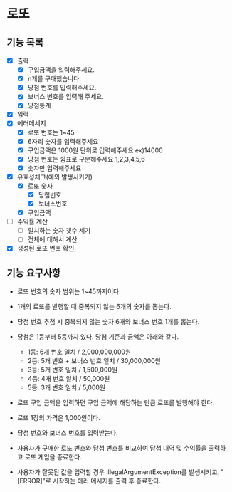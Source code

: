 # 로또

## 기능 목록

- [x] 출력
    - [x] 구입금액을 입력해주세요.
    - [x] n개를 구매했습니다.
    - [x] 당첨 번호를 입력해주세요.
    - [x] 보너스 번호를 입력해 주세요.
    - [x] 당첨통계
- [x] 입력
- [x] 에러메세지
    - [x] 로또 번호는 1~45
    - [x] 6자리 숫자를 입력해주세요
    - [x] 구입금액은 1000원 단위로 입력해주세요 ex)14000
    - [x] 당첨 번호는 쉼표로 구분해주세요 1,2,3,4,5,6
    - [x] 숫자만 입력해주세요
- [x] 유효성체크(예외 발생시키기)
    - [x] 로또 숫자
        - [x] 당첨번호
        - [x] 보너스번호
    - [x] 구입금액
- [ ] 수익률 계산
    - [ ] 일치하는 숫자 갯수 세기
    - [ ] 전체에 대해서 계산
- [x] 생성된 로또 번호 확인

## 기능 요구사항

- 로또 번호의 숫자 범위는 1~45까지이다.
- 1개의 로또를 발행할 때 중복되지 않는 6개의 숫자를 뽑는다.
- 당첨 번호 추첨 시 중복되지 않는 숫자 6개와 보너스 번호 1개를 뽑는다.
- 당첨은 1등부터 5등까지 있다. 당첨 기준과 금액은 아래와 같다.
    - 1등: 6개 번호 일치 / 2,000,000,000원
    - 2등: 5개 번호 + 보너스 번호 일치 / 30,000,000원
    - 3등: 5개 번호 일치 / 1,500,000원
    - 4등: 4개 번호 일치 / 50,000원
    - 5등: 3개 번호 일치 / 5,000원

- 로또 구입 금액을 입력하면 구입 금액에 해당하는 만큼 로또를 발행해야 한다.
- 로또 1장의 가격은 1,000원이다.
- 당첨 번호와 보너스 번호를 입력받는다.
- 사용자가 구매한 로또 번호와 당첨 번호를 비교하여 당첨 내역 및 수익률을 출력하고 로또 게임을 종료한다.
- 사용자가 잘못된 값을 입력할 경우 IllegalArgumentException를 발생시키고, "[ERROR]"로 시작하는 에러 메시지를 출력 후 종료한다.